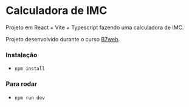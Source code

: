 # Calculadora de IMC

Projeto em React + Vite + Typescript
fazendo uma calculadora de IMC.

Projeto desenvolvido durante o curso [B7web](https://b7web.com.br).

### Instalação
- `npm install`

### Para rodar
- `npm run dev`